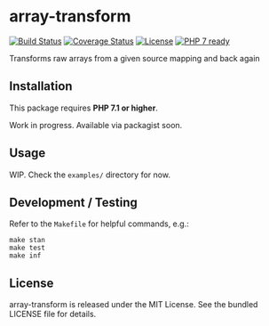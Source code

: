 array-transform
===============

[![Build Status](https://travis-ci.org/martinohmann/array-transform.svg?branch=master)](https://travis-ci.org/martinohmann/array-transform)
[![Coverage Status](https://coveralls.io/repos/github/martinohmann/array-transform/badge.svg)](https://coveralls.io/github/martinohmann/array-transform)
[![License](https://img.shields.io/badge/license-MIT-blue.svg)](https://opensource.org/licenses/MIT)
[![PHP 7 ready](http://php7ready.timesplinter.ch/martinohmann/array-transform/badge.svg)](https://travis-ci.org/martinohmann/arry-transform)

Transforms raw arrays from a given source mapping and back again

Installation
------------

This package requires **PHP 7.1 or higher**.

Work in progress. Available via packagist soon.

Usage
-----

WIP. Check the `examples/` directory for now.

Development / Testing
---------------------

Refer to the `Makefile` for helpful commands, e.g.:

```
make stan
make test
make inf
```

License
-------

array-transform is released under the MIT License. See the bundled LICENSE file for details.

